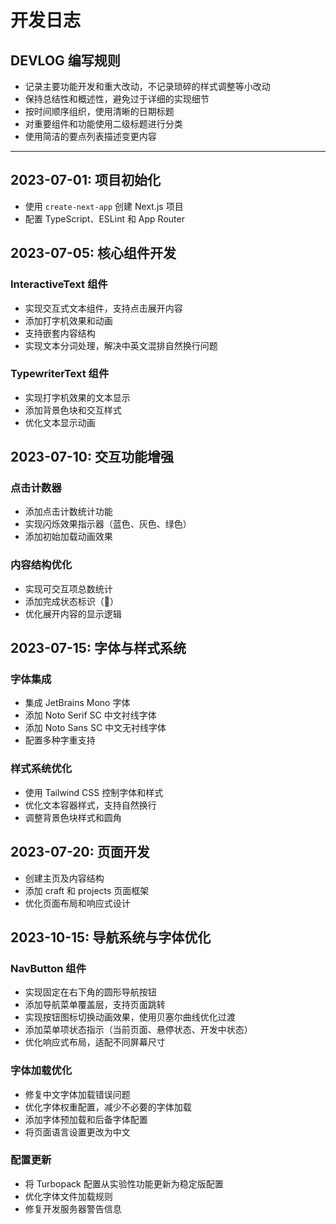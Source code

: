 # 开发日志


## DEVLOG 编写规则

- 记录主要功能开发和重大改动，不记录琐碎的样式调整等小改动
- 保持总结性和概述性，避免过于详细的实现细节
- 按时间顺序组织，使用清晰的日期标题
- 对重要组件和功能使用二级标题进行分类
- 使用简洁的要点列表描述变更内容

---

## 2023-07-01: 项目初始化

- 使用 `create-next-app` 创建 Next.js 项目
- 配置 TypeScript、ESLint 和 App Router

## 2023-07-05: 核心组件开发

### InteractiveText 组件
- 实现交互式文本组件，支持点击展开内容
- 添加打字机效果和动画
- 支持嵌套内容结构
- 实现文本分词处理，解决中英文混排自然换行问题

### TypewriterText 组件
- 实现打字机效果的文本显示
- 添加背景色块和交互样式
- 优化文本显示动画

## 2023-07-10: 交互功能增强

### 点击计数器
- 添加点击计数统计功能
- 实现闪烁效果指示器（蓝色、灰色、绿色）
- 添加初始加载动画效果

### 内容结构优化
- 实现可交互项总数统计
- 添加完成状态标识（🎉）
- 优化展开内容的显示逻辑

## 2023-07-15: 字体与样式系统

### 字体集成
- 集成 JetBrains Mono 字体
- 添加 Noto Serif SC 中文衬线字体
- 添加 Noto Sans SC 中文无衬线字体
- 配置多种字重支持

### 样式系统优化
- 使用 Tailwind CSS 控制字体和样式
- 优化文本容器样式，支持自然换行
- 调整背景色块样式和圆角

## 2023-07-20: 页面开发

- 创建主页及内容结构
- 添加 craft 和 projects 页面框架
- 优化页面布局和响应式设计 

## 2023-10-15: 导航系统与字体优化

### NavButton 组件
- 实现固定在右下角的圆形导航按钮
- 添加导航菜单覆盖层，支持页面跳转
- 实现按钮图标切换动画效果，使用贝塞尔曲线优化过渡
- 添加菜单项状态指示（当前页面、悬停状态、开发中状态）
- 优化响应式布局，适配不同屏幕尺寸

### 字体加载优化
- 修复中文字体加载错误问题
- 优化字体权重配置，减少不必要的字体加载
- 添加字体预加载和后备字体配置
- 将页面语言设置更改为中文

### 配置更新
- 将 Turbopack 配置从实验性功能更新为稳定版配置
- 优化字体文件加载规则
- 修复开发服务器警告信息 